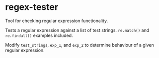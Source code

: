 # regex-tester
Tool for checking regular expression functionality.

Tests a regular expression against a list of test strings. `re.match()` and `re.findall()` examples included.

Modify `test_strings`, `exp_1`, and `exp_2` to determine behaviour of a given regular expression.
